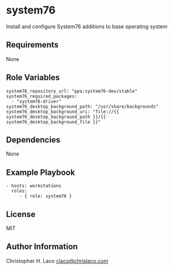 system76
========

Install and configure System76 additions to base operating system

Requirements
------------

None

Role Variables
--------------

    system76_repository_url: "ppa:system76-dev/stable"
    system76_required_packages:
      - "system76-driver"
    system76_desktop_background_path: "/usr/share/backgrounds"
    system76_desktop_background_uri: "file://{{ system76_desktop_background_path }}/{{ system76_desktop_background_file }}"

Dependencies
------------

None

Example Playbook
----------------

    - hosts: workstations
      roles:
         - { role: system76 } 

License
-------

MIT

Author Information
------------------

Christopher H. Laco <claco@chrislaco.com>
